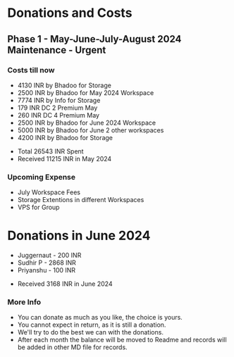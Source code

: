 # Donations and Costs

## Phase 1 - May-June-July-August 2024 Maintenance - Urgent

### Costs till now
* 4130 INR by Bhadoo for Storage
* 2500 INR by Bhadoo for May 2024 Workspace
* 7774 INR by Info for Storage
* 179 INR DC 2 Premium May
* 260 INR DC 4 Premium May
* 2500 INR by Bhadoo for June 2024 Workspace
* 5000 INR by Bhadoo for June 2 other workspaces
* 4200 INR by Bhadoo for Storage
- Total 26543 INR Spent
- Received 11215 INR in May 2024

### Upcoming Expense
* July Workspace Fees
* Storage Extentions in different Workspaces
* VPS for Group

# Donations in June 2024
* Juggernaut - 200 INR
* Sudhir P - 2868 INR
* Priyanshu - 100 INR
- Received 3168 INR in June 2024

### More Info
* You can donate as much as you like, the choice is yours.
* You cannot expect in return, as it is still a donation.
* We'll try to do the best we can with the donations.
* After each month the balance will be moved to Readme and records will be added in other MD file for records.
